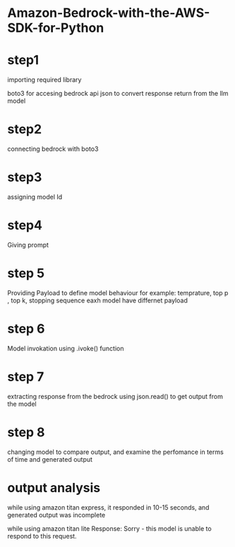 # Amazon-Bedrock-with-the-AWS-SDK-for-Python

# step1 
importing required library

boto3 for accesing bedrock api
json to convert response return from the llm model

# step2
connecting bedrock with boto3 

# step3 
assigning model Id

# step4
Giving prompt

# step 5
Providing Payload to define model behaviour 
for example: temprature, top p , top k, stopping sequence
eaxh model have differnet payload

# step 6
Model invokation using .ivoke() function 

# step 7
extracting response from the bedrock using json.read() to get output from  the model

# step 8
changing model to compare output, and examine the perfomance in terms of time and generated output

# output analysis

while using amazon titan express,
it responded in 10-15 seconds, and generated output was incomplete

while using amazon titan lite
Response: Sorry - this model is unable to respond to this request.

